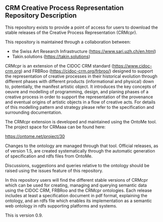 ## CRM Creative Process Representation Repository Description ##

This repository exists to provide a point of access for users to download the stable releases of the Creative Process Representation (CRMcpr).

This repository is maintained through a collaboration between:

- the Swiss Art Research Infrastructure (https://www.sari.uzh.ch/en.html)
- Takin.solutions (https://takin.solutions)

CRMcpr is an extension of the CIDOC CRM standard (https://www.cidoc-crm.org) and FRBRoo (https://cidoc-crm.org/frbroo/) designed to support the representation of creative processes in their historical evolution through different phases with different products (informational and physical) down to, potentially, the manifest artistic object. It introduces the key concepts of oeuvre and modelling of programming, design, and planing phases of a creative process in order to support the representation of the provenance and eventual origins of artistic objects in a flow of creative acts. For details of this modelling pattern and strategy please refer to the specification and surrounding documentation.

The CRMcpr extension is developed and maintained using the OntoMe tool. The project space for CRMaaa can be found here:

https://ontome.net/project/30

Changes to the ontology are managed through that tool. Official releases, as of version 1.5, are created systematically through the automatic generation of specification and rdfs files from OntoMe.

Discussions, suggestions and queries relative to the ontology should be raised using the issues feature of this repository.

In this repository users will find the different stable versions of CRMcpr which can be used for creating, managing and querying semantic data using the CIDOC CRM, FRBRoo and the CRMcpr ontologies. Each release includes at least a specification document in pdf format, explaining the ontology, and an rdfs file which enables its implementation as a semantic web ontology in rdfs supporting platforms and systems.

This is version 0.9.